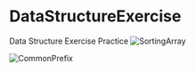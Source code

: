 # DataStructureExercise
Data Structure Exercise Practice
![SortingArray](https://user-images.githubusercontent.com/36833306/235670943-d898fc93-6d60-4216-b0a4-987669b05f3b.PNG)

![CommonPrefix](https://user-images.githubusercontent.com/36833306/235905131-268dbf6b-5192-4230-a068-d955df9f8806.PNG)
